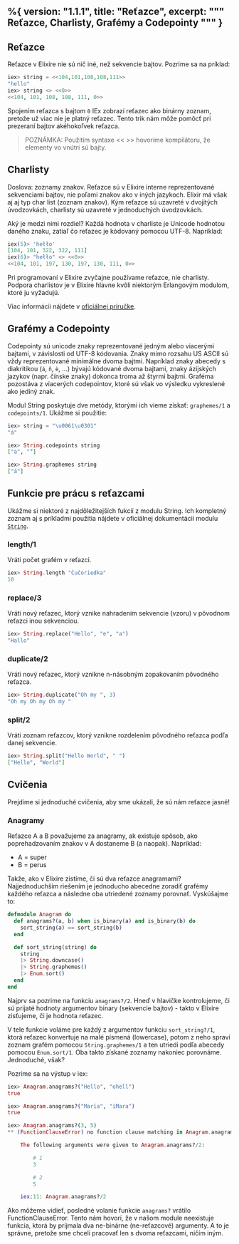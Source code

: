 %{
  version: "1.1.1",
  title: "Reťazce",
  excerpt: """
  Reťazce, Charlisty, Grafémy a Codepointy
  """
}
---

## Reťazce

Reťazce v Elixire nie sú nič iné, než sekvencie bajtov. Pozrime sa na príklad:

```elixir
iex> string = <<104,101,108,108,111>>
"hello"
iex> string <> <<0>>
<<104, 101, 108, 108, 111, 0>>
```

Spojením reťazca s bajtom `0` IEx zobrazí reťazec ako binárny zoznam, pretože už viac nie je platný reťazec. Tento trik nám môže pomôcť pri prezeraní bajtov akéhokoľvek reťazca.

>POZNÁMKA: Použitím syntaxe << >> hovoríme kompilátoru, že elementy vo vnútri sú bajty.

## Charlisty

Doslova: zoznamy znakov.
Reťazce sú v Elixire interne reprezentované sekvenciami bajtov, nie poľami znakov ako v iných jazykoch. Elixir má však aj aj typ char list (zoznam znakov). Kým reťazce sú uzavreté v dvojitých úvodzovkách, charlisty sú uzavreté v jednoduchých úvodzovkách.

Aký je medzi nimi rozdiel? Každá hodnota v charliste je Unicode hodnotou daného znaku, zatiaľ čo reťazec je kódovaný pomocou UTF-8. Napríklad:

```elixir
iex(5)> 'hełło'
[104, 101, 322, 322, 111]
iex(6)> "hełło" <> <<0>>
<<104, 101, 197, 130, 197, 130, 111, 0>>
```

Pri programovaní v Elixire zvyčajne používame reťazce, nie charlisty. Podpora charlistov je v Elixire hlavne kvôli niektorým Erlangovým modulom, ktoré ju vyžadujú.

Viac informácii nájdete v [oficiálnej príručke](http://elixir-lang.org/getting-started/binaries-strings-and-char-lists.html).

## Grafémy a Codepointy

Codepointy sú unicode znaky reprezentované jedným alebo viacerými bajtami, v závislosti od UTF-8 kódovania. Znaky mimo rozsahu US ASCII sú vždy reprezentované minimálne dvoma bajtmi. Napríklad znaky abecedy s diakritikou (`á`, `ñ`, `è`, ...) bývajú kódované dvoma bajtami, znaky ázijských jazykov (napr. čínske znaky) dokonca troma až štyrmi bajtmi. Graféma pozostáva z viacerých codepointov, ktoré sú však vo výsledku vykreslené ako jediný znak.

Modul String poskytuje dve metódy, ktorými ich vieme získať: `graphemes/1` a `codepoints/1`. Ukážme si použitie:

```elixir
iex> string = "\u0061\u0301"
"á"

iex> String.codepoints string
["a", "́"]

iex> String.graphemes string
["á"]
```

## Funkcie pre prácu s reťazcami

Ukážme si niektoré z najdôležitejších fukcií z modulu String. Ich kompletný zoznam aj s príkladmi použitia nájdete v oficiálnej dokumentácii modulu [`String`](https://hexdocs.pm/elixir/String.html).

### length/1

Vráti počet grafém v reťazci.

```elixir
iex> String.length "Čučoriedka"
10
```

### replace/3

Vráti nový reťazec, ktorý vznike nahradením sekvencie (vzoru) v pôvodnom reťazci inou sekvenciou.

```elixir
iex> String.replace("Hello", "e", "a")
"Hallo"
```

### duplicate/2

Vráti nový reťazec, ktorý vznikne n-násobným zopakovaním pôvodného reťazca.

```elixir
iex> String.duplicate("Oh my ", 3)
"Oh my Oh my Oh my "
```

### split/2

Vráti zoznam reťazcov, ktorý vznikne rozdelením pôvodného reťazca podľa danej sekvencie.

```elixir
iex> String.split("Hello World", " ")
["Hello", "World"]
```

## Cvičenia

Prejdime si jednoduché cvičenia, aby sme ukázali, že sú nám reťazce jasné!

### Anagramy

Reťazce A a B považujeme za anagramy, ak existuje spôsob, ako poprehadzovaním znakov v A dostaneme B (a naopak). Napríklad:

+ A = super
+ B = perus

Takže, ako v Elixire zistíme, či sú dva reťazce anagramami? Najjednoduchším riešením je jednoducho abecedne zoradiť grafémy každého reťazca a následne oba utriedené zoznamy porovnať. Vyskúšajme to:

```elixir
defmodule Anagram do
  def anagrams?(a, b) when is_binary(a) and is_binary(b) do
    sort_string(a) == sort_string(b)
  end

  def sort_string(string) do
    string
    |> String.downcase()
    |> String.graphemes()
    |> Enum.sort()
  end
end
```

Najprv sa pozrime na funkciu `anagrams?/2`. Hneď v hlavičke kontrolujeme, či sú prijaté hodnoty argumentov binary (sekvencie bajtov) - takto v Elixire zisťujeme, či je hodnota reťazec.

V tele funkcie voláme pre každý z argumentov funkciu `sort_string?/1`, ktorá reťazec konvertuje na malé písmená (lowercase), potom z neho spraví zoznam grafém pomocou `String.graphemes/1` a ten utriedi podľa abecedy pomocou `Enum.sort/1`. Oba takto získané zoznamy nakoniec porovnáme. Jednoduché, však?

Pozrime sa na výstup v iex:

```elixir
iex> Anagram.anagrams?("Hello", "ohell")
true

iex> Anagram.anagrams?("María", "íMara")
true

iex> Anagram.anagrams?(3, 5)
** (FunctionClauseError) no function clause matching in Anagram.anagrams?/2

    The following arguments were given to Anagram.anagrams?/2:

        # 1
        3

        # 2
        5

    iex:11: Anagram.anagrams?/2
```

Ako môžeme vidieť, posledné volanie funkcie `anagrams?` vrátilo FunctionClauseError. Tento nám hovorí, že v našom module neexistuje funkcia, ktorá by príjmala dva ne-binárne (ne-reťazcové) argumenty. A to je správne, pretože sme chceli pracovať len s dvoma reťazcami, ničím iným.
